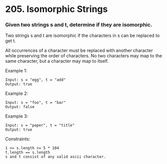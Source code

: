 # 205. Isomorphic Strings
### Given two strings s and t, determine if they are isomorphic.

Two strings s and t are isomorphic if the characters in s can be replaced to get t.

All occurrences of a character must be replaced with another character while preserving the order of characters. No two characters may map to the same character, but a character may map to itself.



Example 1:
```
Input: s = "egg", t = "add"
Output: true
```
Example 2:
```
Input: s = "foo", t = "bar"
Output: false
```
Example 3:
```
Input: s = "paper", t = "title"
Output: true
```

Constraints:
```
1 <= s.length <= 5 * 104
t.length == s.length
s and t consist of any valid ascii character.
```